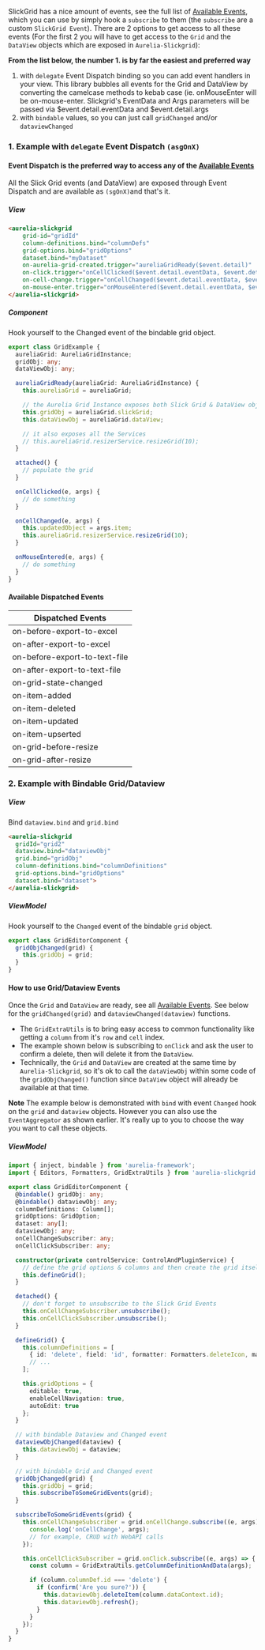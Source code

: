 SlickGrid has a nice amount of events, see the full list of [Available Events](Available-Events.md), which you can use by simply hook a `subscribe` to them (the `subscribe` are a custom `SlickGrid Event`). There are 2 options to get access to all these events (For the first 2 you will have to get access to the `Grid` and the `DataView` objects which are exposed in `Aurelia-Slickgrid`):

**From the list below, the number 1. is by far the easiest and preferred way**

1. with `delegate` Event Dispatch binding so you can add event handlers in your view. This library bubbles all events for the Grid and DataView by converting the camelcase methods to kebab case (ie. onMouseEnter will be on-mouse-enter. Slickgrid's EventData and Args parameters will be passed via $event.detail.eventData and $event.detail.args
2. with `bindable` values, so you can just call `gridChanged` and/or `dataviewChanged`

### 1. Example with `delegate` Event Dispatch `(asgOnX)`
#### Event Dispatch is the preferred way to access any of the [Available Events](Available-Events.md)
All the Slick Grid events (and DataView) are exposed through Event Dispatch and are available as `(sgOnX)`and that's it.

##### View
```html
<aurelia-slickgrid
    grid-id="gridId"
    column-definitions.bind="columnDefs"
    grid-options.bind="gridOptions"
    dataset.bind="myDataset"
    on-aurelia-grid-created.trigger="aureliaGridReady($event.detail)"
    on-click.trigger="onCellClicked($event.detail.eventData, $event.detail.args)"
    on-cell-change.trigger="onCellChanged($event.detail.eventData, $event.detail.args)"
    on-mouse-enter.trigger="onMouseEntered($event.detail.eventData, $event.detail.args)">
</aurelia-slickgrid>
```

##### Component
Hook yourself to the Changed event of the bindable grid object.

```typescript
export class GridExample {
  aureliaGrid: AureliaGridInstance;
  gridObj: any;
  dataViewObj: any;

  aureliaGridReady(aureliaGrid: AureliaGridInstance) {
    this.aureliaGrid = aureliaGrid;

    // the Aurelia Grid Instance exposes both Slick Grid & DataView objects
    this.gridObj = aureliaGrid.slickGrid;
    this.dataViewObj = aureliaGrid.dataView;

    // it also exposes all the Services
    // this.aureliaGrid.resizerService.resizeGrid(10);
  }

  attached() {
    // populate the grid
  }

  onCellClicked(e, args) {
    // do something
  }

  onCellChanged(e, args) {
    this.updatedObject = args.item;
    this.aureliaGrid.resizerService.resizeGrid(10);
  }

  onMouseEntered(e, args) {
    // do something
  }
}
```

#### Available Dispatched Events

| Dispatched Events             |
|-------------------------------|
| on-before-export-to-excel |
| on-after-export-to-excel |
| on-before-export-to-text-file |
| on-after-export-to-text-file |
| on-grid-state-changed |
| on-item-added |
| on-item-deleted |
| on-item-updated |
| on-item-upserted |
| on-grid-before-resize |
| on-grid-after-resize |

### 2. Example with Bindable Grid/Dataview
##### View
Bind `dataview.bind` and `grid.bind`
```html
<aurelia-slickgrid
  gridId="grid2"
  dataview.bind="dataviewObj"
  grid.bind="gridObj"
  column-definitions.bind="columnDefinitions"
  grid-options.bind="gridOptions"
  dataset.bind="dataset">
</aurelia-slickgrid>
```

##### ViewModel
Hook yourself to the `Changed` event of the bindable `grid` object.
```ts
export class GridEditorComponent {
  gridObjChanged(grid) {
    this.gridObj = grid;
  }
}
```

#### How to use Grid/Dataview Events
Once the `Grid` and `DataView` are ready, see all [Available Events](../events/available-events.md). See below for the `gridChanged(grid)` and `dataviewChanged(dataview)` functions.
- The `GridExtraUtils` is to bring easy access to common functionality like getting a `column` from it's `row` and `cell` index.
- The example shown below is subscribing to `onClick` and ask the user to confirm a delete, then will delete it from the `DataView`.
- Technically, the `Grid` and `DataView` are created at the same time by `Aurelia-Slickgrid`, so it's ok to call the `dataViewObj` within some code of the `gridObjChanged()` function since `DataView` object will already be available at that time.

**Note** The example below is demonstrated with `bind` with event `Changed` hook on the `grid` and `dataview` objects. However you can also use the `EventAggregator` as shown earlier. It's really up to you to choose the way you want to call these objects.

##### ViewModel
```ts
import { inject, bindable } from 'aurelia-framework';
import { Editors, Formatters, GridExtraUtils } from 'aurelia-slickgrid';

export class GridEditorComponent {
  @bindable() gridObj: any;
  @bindable() dataviewObj: any;
  columnDefinitions: Column[];
  gridOptions: GridOption;
  dataset: any[];
  dataviewObj: any;
  onCellChangeSubscriber: any;
  onCellClickSubscriber: any;

  constructor(private controlService: ControlAndPluginService) {
    // define the grid options & columns and then create the grid itself
    this.defineGrid();
  }

  detached() {
    // don't forget to unsubscribe to the Slick Grid Events
    this.onCellChangeSubscriber.unsubscribe();
    this.onCellClickSubscriber.unsubscribe();
  }

  defineGrid() {
    this.columnDefinitions = [
      { id: 'delete', field: 'id', formatter: Formatters.deleteIcon, maxWidth: 30 }
      // ...
    ];

    this.gridOptions = {
      editable: true,
      enableCellNavigation: true,
      autoEdit: true
    };
  }

  // with bindable Dataview and Changed event
  dataviewObjChanged(dataview) {
    this.dataviewObj = dataview;
  }

  // with bindable Grid and Changed event
  gridObjChanged(grid) {
    this.gridObj = grid;
    this.subscribeToSomeGridEvents(grid);
  }

  subscribeToSomeGridEvents(grid) {
    this.onCellChangeSubscriber = grid.onCellChange.subscribe((e, args) => {
      console.log('onCellChange', args);
      // for example, CRUD with WebAPI calls
    });

    this.onCellClickSubscriber = grid.onClick.subscribe((e, args) => {
      const column = GridExtraUtils.getColumnDefinitionAndData(args);

      if (column.columnDef.id === 'delete') {
        if (confirm('Are you sure?')) {
          this.dataviewObj.deleteItem(column.dataContext.id);
          this.dataviewObj.refresh();
        }
      }
    });
  }
}
```
